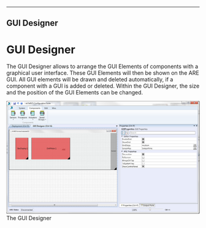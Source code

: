   
---
GUI Designer
---

# GUI Designer

The GUI Designer allows to arrange the GUI Elements of components with a graphical user interface. These GUI Elements will then be shown on the ARE GUI. All GUI elements will be drawn and deleted automatically, if a component with a GUI is added or deleted. Within the GUI Designer, the size and the position of the GUI Elements can be changed.

![Screenshot: The GUI Designer of the ACS](img/GUI_Designer.png "Screenshot: The GUI Designer of the ACS")  
The GUI Designer